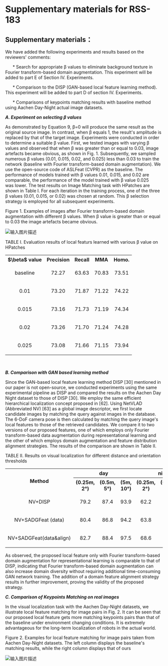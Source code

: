 # Supplementary materials for RSS-183
## Supplementary materials：
>
We have added the following experiments and results based on the reviewers' comments:<br/>
>
&nbsp;&nbsp;&nbsp;&nbsp;&nbsp; * Search for appropriate β values to eliminate background texture in Fourier transform-based domain augmentation. This experiment will be added to part E of Section Ⅳ. Experiments.<br/>
>
&nbsp;&nbsp;&nbsp;&nbsp;&nbsp; * Comparison to the DISP (GAN-based local feature learning method). This experiment will be added to part D of section Ⅳ. Experiments.<br/>
>
&nbsp;&nbsp;&nbsp;&nbsp;&nbsp;&nbsp;* Comparisons of keypoints matching results with baseline method using Aachen Day-Night actual image datasets. 

***A. Experiment on selecting β values***
>
As demonstrated by Equation 9, β=0 will produce the same result as the original source image. In contrast, when β equals 1, the result's amplitude is replaced by that of the target image. Experiments were conducted in order to determine a suitable β value. First, we tested images with varying β values and observed that when β was greater than or equal to 0.03, image artefacts became obvious, as shown in Fig. 1. Subsequently, we sampled numerous β values (0.01, 0.015, 0.02, and 0.025) less than 0.03 to train the network (baseline with Fourier transform-based domain augmentation). We use the open-source code of ASLFeat (CVPR) as the baseline. The performance of models trained with β values 0.01, 0.015, and 0.02 are comparable, the performance of the model trained with β value 0.025 was lower. The test results on Image Matching task with HPatches are shown in Table Ⅰ. For each iteration in the training process, one of the three β values (0.01, 0.015, or 0.02) was chosen at random. This β selection strategy is employed for all subsequent experiments.<br/>


Figure 1. Examples of images after Fourier transform-based domain augmentation with different β values. When β value is greater than or equal to 0.03 the image artefacts became obvious.<br/>

![输入图片描述](https://github.com/Research000/RSS-183/blob/main/beta.tiff)<br/>

TABLE I. Evaluation results of local featurs learned with various β value on HPatches
<table>
	<tr>
	    <th >$\beta$ value</th>
	    <th >Precision</th>
	    <th >Recall</th>  
	    <th >MMA</th> 
	    <th >Homo.</th> 
	</tr >
  <tr>
      <td><p align="center">baseline</p></td>
      <td><p align="center">72.27</p></td>
      <td><p align="center">63.63</p></td>
      <td><p align="center">70.83</p></td>
      <td><p align="center">73.51</p></td>
	</tr >
 <tr>
      <td><p align="center">0.01</p></td>
      <td><p align="center">73.20</p></td>
      <td><p align="center">71.87</p></td>
      <td><p align="center">71.22</p></td>
      <td><p align="center">74.22</p></td>
	</tr >
   <tr>
      <td><p align="center">0.015</p></td>
      <td><p align="center">73.16</p></td>
      <td><p align="center">71.73</p></td>
      <td><p align="center">71.19</p></td>
      <td><p align="center">74.34</p></td>
	</tr >
<tr>
      <td><p align="center">0.02</p></td>
      <td><p align="center">73.26</p></td>
      <td><p align="center">71.70</p></td>
      <td><p align="center">71.24</p></td>
      <td><p align="center">74.28</p></td>
	</tr >
<tr>
      <td><p align="center">0.025</p></td>
      <td><p align="center">73.08</p></td>
      <td><p align="center">71.66</p></td>
      <td><p align="center">71.15</p></td>
      <td><p align="center">73.94</p></td>
	</tr >

</table><br/>


***B. Comparison with GAN based learning method***
>
Since the GAN-based local feature learning method DISP [30] mentioned in our paper is not open-source, we conducted experiments using the same experimental pipeline as DISP and compared the results on the Aachen Day Night dataset to those of DISP [30]. We employ the same efficient hierarchical localization concept proposed in [62]. Using NetVLAD (Abbreviated NV) [63] as a global image descriptor, we first locate candidate images by matching the query against images in the database. The 6-DoF camera pose is then calculated by matching the query image's local features to those of the retrieved candidates. We compare it to two versions of our proposed features, one of which employs only Fourier transform-based data augmentation during representational learning and the other of which employs domain augmentation and feature distribution alignment strategies. The results of the comparison are shown in Table Ⅱ.<br/>

TABLE II. Results on visual localization for different distance and orientation thresholds
<table>
	<tr>
	    <th rowspan="2">Method</th>
	    <th colspan="3">day</th>
	    <th colspan="3">night</th>  
	</tr >
  <tr>
	    <th >(0.25m, 2°)</th>
	    <th>(0.5m, 5°)</th>
	    <th>(5m, 10°)</th>  
      <th >(0.25m, 2°)</th>
	    <th>(0.5m, 5°)</th>
	    <th>(5m, 10°)</th> 
	</tr >
  <tr>
	    <td><p align="center">NV+DISP</p></td>
      <td><p align="center">79.2</p></td>
      <td><p align="center">87.4</p></td>
      <td><p align="center">93.9</p></td>
      <td><p align="center">62.2</p></td>
      <td><p align="center">72.4</p></td>
      <td><p align="center">81.6</p></td>
	</tr >
 <tr>
	    <td><p align="center">NV+SADGFeat (data)</p></td>
      <td><p align="center">80.4</p></td>
      <td><p align="center">86.8</p></td>
      <td><p align="center">94.2</p></td>
      <td><p align="center">63.8</p></td>
      <td><p align="center">71.8</p></td>
      <td><p align="center">83.0</p></td>
	</tr >
   <tr>
	    <td><p align="center">NV+SADGFeat(data&align)</p></td>
      <td><p align="center">82.7</p></td>
      <td><p align="center">88.4</p></td>
      <td><p align="center">97.5</p></td>
      <td><p align="center">68.6</p></td>
      <td><p align="center">73.4</p></td>
      <td><p align="center">85.8</p></td>
	</tr >
</table>

As observed, the proposed local feature only with Fourier transform-based domain augmentation for representational learning is comparable to that of DISP, indicating that Fourier transform-based domain augmentation can also increase domain diversity without requiring additional time-consuming GAN network training. The addition of a domain feature alignment strategy results in further improvement, proving the validity of the proposed strategy.<br/>  

 
***C. Comparison of Keypoints Matching on real images***<br/>

In the visual localization task with the Aachen Day-Night datasets, we illustrate local feature matching for image pairs in Fig. 2. It can be seen that our proposed local feature gets more matching keypoints pairs than that of the baseline under environment changing conditions. It is extremely advantageous for the long-term localization of robots in the actual world.


Figure 2. Examples for local feature matching for image pairs taken from Aachen Day-Night datasets. The left column displays the baseline's matching results, while the right column displays that of ours <br/>

![输入图片描述](https://github.com/Research000/RSS-183/blob/main/beta2.tiff)
